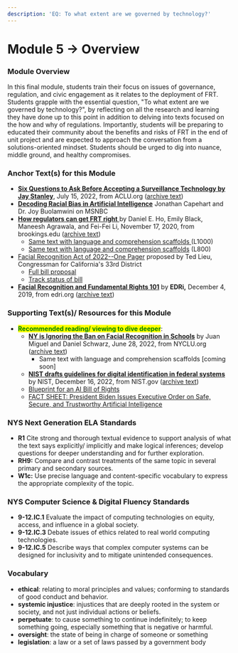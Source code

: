 ```yaml
---
description: 'EQ: To what extent are we governed by technology?'
---
```


# Module 5 -> Overview



### Module Overview

In this final module, students train their focus on issues of governance, regulation, and civic engagement as it relates to the deployment of FRT. Students grapple with the essential question, "To what extent are we governed by technology?", by reflecting on all the research and learning they have done up to this point in addition to delving into texts focused on the how and why of regulations. Importantly, students will be preparing to educated their community about the benefits and risks of FRT in the end of unit project and are expected to approach the conversation from a solutions-oriented mindset. Students should be urged to dig into nuance, middle ground, and healthy compromises.

### Anchor Text(s) for this Module

* [**Six Questions to Ask Before Accepting a Surveillance Technology by Jay Stanley**](https://www.aclu.org/news/privacy-technology/six-questions-to-ask-before-accepting-a-surveillance-technology), July 15, 2022, from ACLU.org ([archive text](http://archive.today/TJepl))
* [**Decoding Racial Bias in Artificial Intelligence**](https://www.youtube.com/watch?v=Hdh6dharQRo) Jonathan Capehart and Dr. Joy Buolamwini on MSNBC
* [**How regulators can get FRT right** ](https://www.brookings.edu/techstream/how-regulators-can-get-facial-recognition-technology-right/)by Daniel E. Ho, Emily Black, Maneesh Agrawala, and Fei-Fei Li, November 17, 2020, from brookings.edu ([archive text](http://archive.today/wjHO0))
  * [Same text with language and comprehension scaffolds ](https://docs.google.com/document/d/1-UeYxYB73fKJumIkonA40J\_wYiqWsu9ABsfxBzS3fLg/copy)(L1000)
  * [Same text with language and comprehension scaffolds](https://docs.google.com/document/d/1MrHXWEcNiildv5XEni3rz1dY3ccre1KU\_RHhVnJdO0s/copy) (L800)
* [Facial Recognition Act of 2022--One Pager](https://drive.google.com/file/d/1uSwNWrzGqBENpORMaFMPUaISdRu9qeYf/view?usp=sharing) proposed by Ted Lieu, Congressman for California's 33rd District
  * [Full bill proposal](https://lieu.house.gov/sites/lieu.house.gov/files/Lieu%20FRT%20Bill%20FINAL.pdf)
  * [Track status of bill](https://www.congress.gov/bill/117th-congress/house-bill/9061/text?s=1\&r=9)
* [**Facial Recognition and Fundamental Rights 101**](https://edri.org/our-work/facial-recognition-and-fundamental-rights-101/) by **EDRi,** December 4, 2019, from edri.org ([archive text](http://archive.today/87BTJ))

### Supporting Text(s)/ Resources for this Module

* <mark style="color:green;">**Recommended reading/ viewing to dive deeper**</mark>:
  * [**NY is Ignoring the Ban on Facial Recognition in Schools**](https://www.nyclu.org/en/news/ny-ignoring-ban-facial-recognition-schools) by Juan Miguel and Daniel Schwarz, June 28, 2022, from NYCLU.org ([archive text](http://archive.today/DGWdr))
    * Same text with language and comprehension scaffolds \[coming soon]
  * [**NIST drafts guidelines for digital identification in federal systems**](https://www.nist.gov/news-events/news/2022/12/nist-drafts-revised-guidelines-digital-identification-federal-systems) by NIST, December 16, 2022, from NIST.gov ([archive text](http://archive.today/7eiCa))
  * [Blueprint for an AI Bill of Rights](https://www.whitehouse.gov/ostp/ai-bill-of-rights/)
  *   [FACT SHEET: President Biden Issues Executive Order on Safe, Secure, and Trustworthy Artificial Intelligence](https://www.whitehouse.gov/briefing-room/statements-releases/2023/10/30/fact-sheet-president-biden-issues-executive-order-on-safe-secure-and-trustworthy-artificial-intelligence/)



### NYS Next Generation ELA Standards

* **R1** Cite strong and thorough textual evidence to support analysis of what the text says explicitly/ implicitly and make logical inferences; develop questions for deeper understanding and for further exploration.
* **RH9:** Compare and contrast treatments of the same topic in several primary and secondary sources.
* **W1c:**  Use precise language and content-specific vocabulary to express the appropriate complexity of the topic.

### NYS Computer Science & Digital Fluency Standards

* **9-12.IC.1** Evaluate the impact of computing technologies on equity, access, and influence in a global society.
* **9-12.IC.3** Debate issues of ethics related to real world computing technologies.
* **9-12.IC.5**  Describe ways that complex computer systems can be designed for inclusivity and to mitigate unintended consequences.

### Vocabulary

* **ethical**: relating to moral principles and values; conforming to standards of good conduct and behavior.
* **systemic injustice**: injustices that are deeply rooted in the system or society, and not just individual actions or beliefs.
* **perpetuate**: to cause something to continue indefinitely; to keep something going, especially something that is negative or harmful.
* **oversight**: the state of being in charge of someone or something
* **legislation**: a law or a set of laws passed by a government body

###
